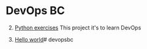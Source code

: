 # DevOps BC
 2. [Python exercises](python)
This project it's to learn DevOps

1. [Hello world](hello-world.py)# devopsbc
